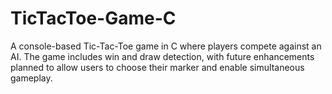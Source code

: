 # TicTacToe-Game-C
A console-based Tic-Tac-Toe game in C where players compete against an AI. The game includes win and draw detection, with future enhancements planned to allow users to choose their marker and enable simultaneous gameplay.
